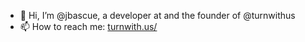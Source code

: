 - 👋 Hi, I’m @jbascue, a developer at and the founder of @turnwithus
- 📫 How to reach me: [turnwith.us/](https://turnwith.us/get-in-touch/)
<!---
jbascue/jbascue is a ✨ special ✨ repository because its `README.md` (this file) appears on your GitHub profile.
You can click the Preview link to take a look at your changes.
--->
